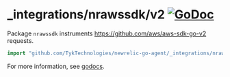 # _integrations/nrawssdk/v2 [![GoDoc](https://godoc.org/github.com/TykTechnologies/newrelic-go-agent/_integrations/nrawssdk/v2?status.svg)](https://godoc.org/github.com/TykTechnologies/newrelic-go-agent/_integrations/nrawssdk/v2)

Package `nrawssdk` instruments https://github.com/aws/aws-sdk-go-v2 requests.

```go
import "github.com/TykTechnologies/newrelic-go-agent/_integrations/nrawssdk/v2"
```

For more information, see
[godocs](https://godoc.org/github.com/TykTechnologies/newrelic-go-agent/_integrations/nrawssdk/v2).
